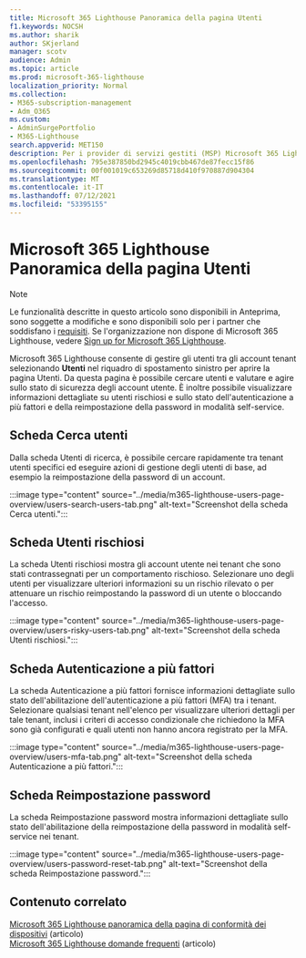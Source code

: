 ```yaml
---
title: Microsoft 365 Lighthouse Panoramica della pagina Utenti
f1.keywords: NOCSH
ms.author: sharik
author: SKjerland
manager: scotv
audience: Admin
ms.topic: article
ms.prod: microsoft-365-lighthouse
localization_priority: Normal
ms.collection:
- M365-subscription-management
- Adm_O365
ms.custom:
- AdminSurgePortfolio
- M365-Lighthouse
search.appverid: MET150
description: Per i provider di servizi gestiti (MSP) Microsoft 365 Lighthouse, vedere la pagina Utenti.
ms.openlocfilehash: 795e387850bd2945c4019cbb467de87fecc15f86
ms.sourcegitcommit: 00f001019c653269d85718d410f970887d904304
ms.translationtype: MT
ms.contentlocale: it-IT
ms.lasthandoff: 07/12/2021
ms.locfileid: "53395155"
---
```

# <a name="microsoft-365-lighthouse-users-page-overview"></a>Microsoft 365 Lighthouse Panoramica della pagina Utenti 

> [!NOTE]
> Le funzionalità descritte in questo articolo sono disponibili in Anteprima, sono soggette a modifiche e sono disponibili solo per i partner che soddisfano i [requisiti](m365-lighthouse-requirements.md). Se l'organizzazione non dispone di Microsoft 365 Lighthouse, vedere [Sign up for Microsoft 365 Lighthouse](m365-lighthouse-sign-up.md).

Microsoft 365 Lighthouse consente di gestire gli utenti tra gli account tenant selezionando **Utenti** nel riquadro di spostamento sinistro per aprire la pagina Utenti. Da questa pagina è possibile cercare utenti e valutare e agire sullo stato di sicurezza degli account utente. È inoltre possibile visualizzare informazioni dettagliate su utenti rischiosi e sullo stato dell'autenticazione a più fattori e della reimpostazione della password in modalità self-service.  
  
## <a name="search-users-tab"></a>Scheda Cerca utenti  
  
Dalla scheda Utenti di ricerca, è possibile cercare rapidamente tra tenant utenti specifici ed eseguire azioni di gestione degli utenti di base, ad esempio la reimpostazione della password di un account.

:::image type="content" source="../media/m365-lighthouse-users-page-overview/users-search-users-tab.png" alt-text="Screenshot della scheda Cerca utenti.":::

## <a name="risky-users-tab"></a>Scheda Utenti rischiosi

La scheda Utenti rischiosi mostra gli account utente nei tenant che sono stati contrassegnati per un comportamento rischioso. Selezionare uno degli utenti per visualizzare ulteriori informazioni su un rischio rilevato o per attenuare un rischio reimpostando la password di un utente o bloccando l'accesso.

:::image type="content" source="../media/m365-lighthouse-users-page-overview/users-risky-users-tab.png" alt-text="Screenshot della scheda Utenti rischiosi.":::

## <a name="multifactor-authentication-tab"></a>Scheda Autenticazione a più fattori

La scheda Autenticazione a più fattori fornisce informazioni dettagliate sullo stato dell'abilitazione dell'autenticazione a più fattori (MFA) tra i tenant. Selezionare qualsiasi tenant nell'elenco per visualizzare ulteriori dettagli per tale tenant, inclusi i criteri di accesso condizionale che richiedono la MFA sono già configurati e quali utenti non hanno ancora registrato per la MFA.

:::image type="content" source="../media/m365-lighthouse-users-page-overview/users-mfa-tab.png" alt-text="Screenshot della scheda Autenticazione a più fattori.":::

## <a name="password-reset-tab"></a>Scheda Reimpostazione password

La scheda Reimpostazione password mostra informazioni dettagliate sullo stato dell'abilitazione della reimpostazione della password in modalità self-service nei tenant.

:::image type="content" source="../media/m365-lighthouse-users-page-overview/users-password-reset-tab.png" alt-text="Screenshot della scheda Reimpostazione password.":::

## <a name="related-content"></a>Contenuto correlato

[Microsoft 365 Lighthouse panoramica della pagina di conformità dei dispositivi](m365-lighthouse-device-compliance-page-overview.md) (articolo)\
[Microsoft 365 Lighthouse domande frequenti](m365-lighthouse-faq.yml) (articolo)
